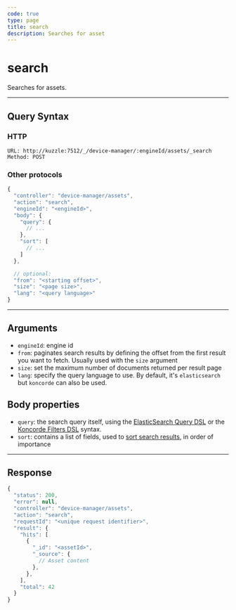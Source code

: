 ```yaml
---
code: true
type: page
title: search
description: Searches for asset
---
```


# search

Searches for assets.

---

## Query Syntax

### HTTP

```http
URL: http://kuzzle:7512/_/device-manager/:engineId/assets/_search
Method: POST
```

### Other protocols

```js
{
  "controller": "device-manager/assets",
  "action": "search",
  "engineId": "<engineId>",
  "body": {
    "query": {
      // ...
    },
    "sort": [
      // ...
    ]
  },

  // optional:
  "from": "<starting offset>",
  "size": "<page size>",
  "lang": "<query language>"
}
```

---

## Arguments

- `engineId`: engine id
- `from`: paginates search results by defining the offset from the first result you want to fetch. Usually used with the `size` argument
- `size`: set the maximum number of documents returned per result page
- `lang`: specify the query language to use. By default, it's `elasticsearch` but `koncorde` can also be used.

## Body properties

- `query`: the search query itself, using the [ElasticSearch Query DSL](https://www.elastic.co/guide/en/elasticsearch/reference/7.4/query-dsl.html) or the [Koncorde Filters DSL](/core/2/api/koncorde-filters-syntax) syntax.
- `sort`: contains a list of fields, used to [sort search results](https://www.elastic.co/guide/en/elasticsearch/reference/7.4/search-request-sort.html), in order of importance

---

## Response

```js
{
  "status": 200,
  "error": null,
  "controller": "device-manager/assets",
  "action": "search",
  "requestId": "<unique request identifier>",
  "result": {
    "hits": [
      {
        "_id": "<assetId>",
        "_source": {
          // Asset content
        },
      },
    ],
    "total": 42
  }
}
```
